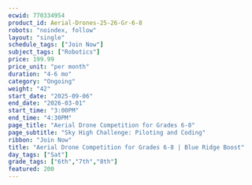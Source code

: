 ```yaml
---
ecwid: 770334954
product_id: Aerial-Drones-25-26-Gr-6-8
robots: "noindex, follow"
layout: "single"
schedule_tags: ["Join Now"]
subject_tags: ["Robotics"]
price: 199.99
price_unit: "per month"
duration: "4-6 mo"
category: "Ongoing"
weight: "42"
start_date: "2025-09-06"
end_date: "2026-03-01"
start_time: "3:00PM"
end_time: "4:30PM"
page_title: "Aerial Drone Competition for Grades 6-8"
page_subtitle: "Sky High Challenge: Piloting and Coding"
ribbon: "Join Now"
title: "Aerial Drone Competition for Grades 6-8 | Blue Ridge Boost"
day_tags: ["Sat"]
grade_tags: ["6th","7th","8th"]
featured: 200
---
```

